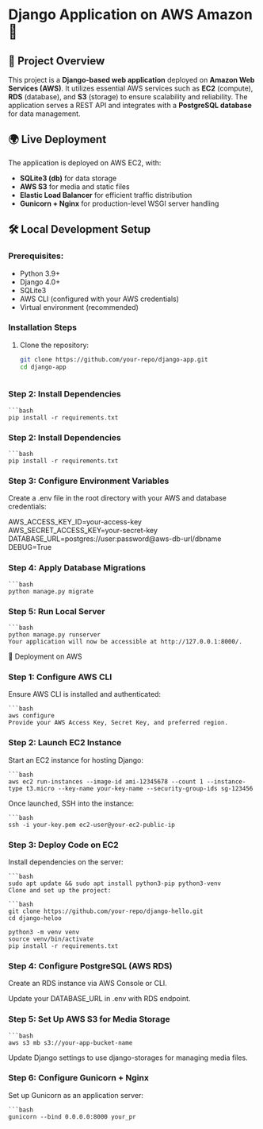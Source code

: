 # Django Application on AWS Amazon🚀

## 📌 Project Overview
This project is a **Django-based web application** deployed on **Amazon Web Services (AWS)**. It utilizes essential AWS services such as **EC2** (compute), **RDS** (database), and **S3** (storage) to ensure scalability and reliability. The application serves a REST API and integrates with a **PostgreSQL database** for data management.

## 🌍 Live Deployment
The application is deployed on AWS EC2, with:
- **SQLite3 (db)** for data storage
- **AWS S3** for media and static files
- **Elastic Load Balancer** for efficient traffic distribution
- **Gunicorn + Nginx** for production-level WSGI server handling

## 🛠 Local Development Setup
### Prerequisites:
- Python 3.9+
- Django 4.0+
- SQLite3
- AWS CLI (configured with your AWS credentials)
- Virtual environment (recommended)

### Installation Steps
1. Clone the repository:
   ```bash
   git clone https://github.com/your-repo/django-app.git
   cd django-app



### Step 2: Install Dependencies
    ```bash
    pip install -r requirements.txt

### Step 2: Install Dependencies
    ```bash
    pip install -r requirements.txt

### Step 3: Configure Environment Variables
Create a .env file in the root directory with your AWS and database credentials:

AWS_ACCESS_KEY_ID=your-access-key
AWS_SECRET_ACCESS_KEY=your-secret-key
DATABASE_URL=postgres://user:password@aws-db-url/dbname
DEBUG=True

### Step 4: Apply Database Migrations
    ```bash
    python manage.py migrate

### Step 5: Run Local Server
    ```bash
    python manage.py runserver
    Your application will now be accessible at http://127.0.0.1:8000/.


🚀 Deployment on AWS
### Step 1: Configure AWS CLI
Ensure AWS CLI is installed and authenticated:

    ```bash
    aws configure
    Provide your AWS Access Key, Secret Key, and preferred region.

### Step 2: Launch EC2 Instance
Start an EC2 instance for hosting Django:

    ```bash
    aws ec2 run-instances --image-id ami-12345678 --count 1 --instance-type t3.micro --key-name your-key-name --security-group-ids sg-123456

Once launched, SSH into the instance:

    ```bash
    ssh -i your-key.pem ec2-user@your-ec2-public-ip

### Step 3: Deploy Code on EC2
Install dependencies on the server:


    ```bash
    sudo apt update && sudo apt install python3-pip python3-venv
    Clone and set up the project:

    ```bash
    git clone https://github.com/your-repo/django-hello.git
    cd django-heloo

    python3 -m venv venv
    source venv/bin/activate
    pip install -r requirements.txt

### Step 4: Configure PostgreSQL (AWS RDS)
Create an RDS instance via AWS Console or CLI.

Update your DATABASE_URL in .env with RDS endpoint.

### Step 5: Set Up AWS S3 for Media Storage
    ```bash
    aws s3 mb s3://your-app-bucket-name

Update Django settings to use django-storages for managing media files.

### Step 6: Configure Gunicorn + Nginx
Set up Gunicorn as an application server:

    ```bash
    gunicorn --bind 0.0.0.0:8000 your_pr
